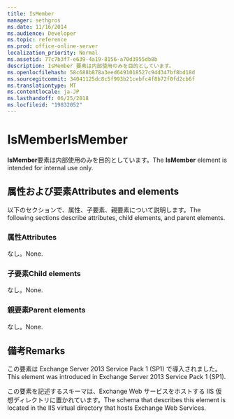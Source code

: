 ```yaml
---
title: IsMember
manager: sethgros
ms.date: 11/16/2014
ms.audience: Developer
ms.topic: reference
ms.prod: office-online-server
localization_priority: Normal
ms.assetid: 77c7b3f7-e639-4a19-8156-a70d3955db8b
description: IsMember 要素は内部使用のみを目的としています。
ms.openlocfilehash: 58c688b878a3eed6491018527c94d347bf8bd18d
ms.sourcegitcommit: 34041125dc8c5f993b21cebfc4f8b72f0fd2cb6f
ms.translationtype: MT
ms.contentlocale: ja-JP
ms.lasthandoff: 06/25/2018
ms.locfileid: "19832052"
---
```

# <a name="ismember"></a><span data-ttu-id="453e6-103">IsMember</span><span class="sxs-lookup"><span data-stu-id="453e6-103">IsMember</span></span>

<span data-ttu-id="453e6-104">**IsMember**要素は内部使用のみを目的としています。</span><span class="sxs-lookup"><span data-stu-id="453e6-104">The **IsMember** element is intended for internal use only.</span></span> 

## <a name="attributes-and-elements"></a><span data-ttu-id="453e6-105">属性および要素</span><span class="sxs-lookup"><span data-stu-id="453e6-105">Attributes and elements</span></span>

<span data-ttu-id="453e6-106">以下のセクションで、属性、子要素、親要素について説明します。</span><span class="sxs-lookup"><span data-stu-id="453e6-106">The following sections describe attributes, child elements, and parent elements.</span></span>
  
### <a name="attributes"></a><span data-ttu-id="453e6-107">属性</span><span class="sxs-lookup"><span data-stu-id="453e6-107">Attributes</span></span>

<span data-ttu-id="453e6-108">なし。</span><span class="sxs-lookup"><span data-stu-id="453e6-108">None.</span></span>
  
### <a name="child-elements"></a><span data-ttu-id="453e6-109">子要素</span><span class="sxs-lookup"><span data-stu-id="453e6-109">Child elements</span></span>

<span data-ttu-id="453e6-110">なし。</span><span class="sxs-lookup"><span data-stu-id="453e6-110">None.</span></span>
  
### <a name="parent-elements"></a><span data-ttu-id="453e6-111">親要素</span><span class="sxs-lookup"><span data-stu-id="453e6-111">Parent elements</span></span>

<span data-ttu-id="453e6-112">なし。</span><span class="sxs-lookup"><span data-stu-id="453e6-112">None.</span></span>
  
## <a name="remarks"></a><span data-ttu-id="453e6-113">備考</span><span class="sxs-lookup"><span data-stu-id="453e6-113">Remarks</span></span>

<span data-ttu-id="453e6-114">この要素は Exchange Server 2013 Service Pack 1 (SP1) で導入されました。</span><span class="sxs-lookup"><span data-stu-id="453e6-114">This element was introduced in Exchange Server 2013 Service Pack 1 (SP1).</span></span>
  
<span data-ttu-id="453e6-115">この要素を記述するスキーマは、Exchange Web サービスをホストする IIS 仮想ディレクトリに置かれています。</span><span class="sxs-lookup"><span data-stu-id="453e6-115">The schema that describes this element is located in the IIS virtual directory that hosts Exchange Web Services.</span></span>
  

